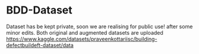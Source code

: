 # BDD-Dataset
Dataset has be kept private, soon we are realising for public use! after some minor edits.
Both original and augmented datasets are uploaded
https://www.kaggle.com/datasets/praveenkottariisc/building-defectbuildeft-dataset/data

